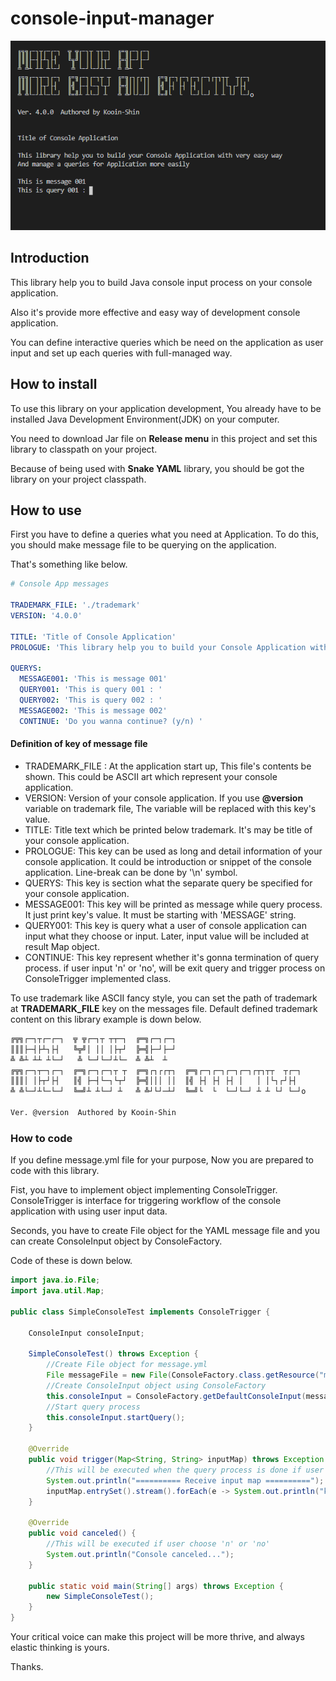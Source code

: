 # console-input-manager

 

![](./img/console.PNG)



## Introduction

This library help you to build Java console input process on your console application. 

Also it's provide more effective and easy way of development console application.

You can define interactive queries which be need on the application as user input and set up each queries with full-managed way.



## How to install

To use this library on your application development, You already have to be installed Java Development Environment(JDK)  on your computer.

You need to download Jar file on **Release menu** in this project and set this library to classpath on your project.

Because of being used with **Snake YAML** library, you should be got the library on your project classpath.



## How to use

First you have to define a queries what you need at Application. To do this, you should make message file to be querying on the application.

That's something like below.

```yaml
# Console App messages

TRADEMARK_FILE: './trademark'
VERSION: '4.0.0'

TITLE: 'Title of Console Application'
PROLOGUE: 'This library help you to build your Console Application with very easy way \nAnd manage a queries for Application more easily'

QUERYS:
  MESSAGE001: 'This is message 001'
  QUERY001: 'This is query 001 : '
  QUERY002: 'This is query 002 : '
  MESSAGE002: 'This is message 002'
  CONTINUE: 'Do you wanna continue? (y/n) '
```

#### Definition of key of message file

* TRADEMARK_FILE : At the application start up, This file's contents be shown. This could be ASCII art which represent your console application.
* VERSION: Version of your console application. If you use **@version** variable on trademark file, The variable will be replaced with this key's value.
* TITLE: Title text which be printed below trademark. It's may be title of your console application.
* PROLOGUE: This key can be used  as long and detail information of your console application. It could be introduction or snippet of the console application. Line-break can be done by '\n' symbol.
* QUERYS: This key is section what the separate query be specified for your console application.
* MESSAGE001: This key will be printed as message while query process. It just print key's value. It must be starting with 'MESSAGE' string.
* QUERY001: This key is query what a user of console application can input what they choose or input. Later, input value will be included at result Map object.
* CONTINUE: This key represent whether it's gonna termination of query process. if user input 'n' or 'no', will be exit query and trigger process on  ConsoleTrigger implemented class.



To use trademark like ASCII fancy style, you can set the path of trademark at **TRADEMARK_FILE** key on the messages file. Default defined trademark content on this library example is down below.

```tex
╔╦╗┌─┐┬┌─┌─┐  ╦ ╦┌─┐┬ ┬┬─┐  ╔═╗┌─┐┌─┐                             
║║║├─┤├┴┐├┤   ╚╦╝│ ││ │├┬┘  ╠═╣├─┘├─┘                             
╩ ╩┴ ┴┴ ┴└─┘   ╩ └─┘└─┘┴└─  ╩ ╩┴  ┴                               
╔╦╗┌─┐┬─┐┌─┐  ╔═╗┌─┐┌─┐┬ ┬  ╔═╗┌┐┌┌┬┐  ╔═╗┌─┐┌─┐┌─┐┌─┐┌┬┐┬┬  ┬┌─┐ 
║║║│ │├┬┘├┤   ║╣ ├─┤└─┐└┬┘  ╠═╣│││ ││  ║╣ ├┤ ├┤ ├┤ │   │ │└┐┌┘├┤  
╩ ╩└─┘┴└─└─┘  ╚═╝┴ ┴└─┘ ┴   ╩ ╩┘└┘─┴┘  ╚═╝└  └  └─┘└─┘ ┴ ┴ └┘ └─┘o

Ver. @version  Authored by Kooin-Shin
```



### How to code

If you define message.yml file for your purpose, Now you are prepared to code with this library.

Fist, you have to implement object implementing ConsoleTrigger. ConsoleTrigger is interface for triggering workflow of the console application with using user input data.

Seconds,  you have to create File object for the YAML message file and you can create ConsoleInput object by ConsoleFactory.

Code of these is down below.

```java
import java.io.File;
import java.util.Map;

public class SimpleConsoleTest implements ConsoleTrigger { 

    ConsoleInput consoleInput;

    SimpleConsoleTest() throws Exception {
        //Create File object for message.yml
        File messageFile = new File(ConsoleFactory.class.getResource("messages.yml").toURI().getPath());
        //Create ConsoleInput object using ConsoleFactory
        this.consoleInput = ConsoleFactory.getDefaultConsoleInput(messageFile, this);
        //Start query process
        this.consoleInput.startQuery();
    }

    @Override
    public void trigger(Map<String, String> inputMap) throws Exception {
        //This will be executed when the query process is done if user didn't choose 'n' or 'no'
        System.out.println("========== Receive input map ==========");
        inputMap.entrySet().stream().forEach(e -> System.out.println("key: "+e.getKey()+"   value: "+e.getValue()));
    }

    @Override
    public void canceled() {
        //This will be executed if user choose 'n' or 'no'
        System.out.println("Console canceled...");        
    }   

    public static void main(String[] args) throws Exception {
        new SimpleConsoleTest();
    }
}
```



Your critical voice can make this project will be more thrive, and always elastic thinking is yours. 

Thanks.